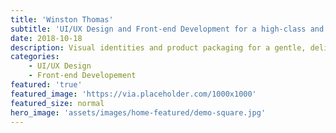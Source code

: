 ```yaml
---
title: 'Winston Thomas'
subtitle: 'UI/UX Design and Front-end Development for a high-class and private lifestyle consierge service.'
date: 2018-10-18
description: Visual identities and product packaging for a gentle, delicate and refined event planning and design firms.
categories:
    - UI/UX Design
    - Front-end Developement
featured: 'true'
featured_image: 'https://via.placeholder.com/1000x1000'
featured_size: normal
hero_image: 'assets/images/home-featured/demo-square.jpg'
---
```


